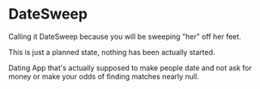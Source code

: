# DateSweep

Calling it DateSweep because you will be sweeping "her" off her feet.

This is just a planned state, nothing has been actually started.

Dating App that's actually supposed to make people date and not ask for money or make your odds of finding matches nearly null.
